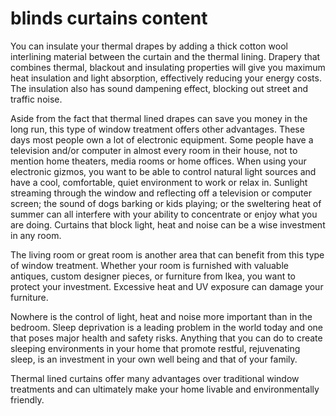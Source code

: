 blinds curtains content
===============

You can insulate your thermal drapes by adding a thick cotton wool interlining material between the curtain and the thermal lining. Drapery that combines thermal, blackout and insulating properties will give you maximum heat insulation and light absorption, effectively reducing your energy costs. The insulation also has sound dampening effect, blocking out street and traffic noise.

Aside from the fact that thermal lined drapes can save you money in the long run, this type of window treatment offers other advantages. These days most people own a lot of electronic equipment. Some people have a television and/or computer in almost every room in their house, not to mention home theaters, media rooms or home offices. When using your electronic gizmos, you want to be able to control natural light sources and have a cool, comfortable, quiet environment to work or relax in. Sunlight streaming through the window and reflecting off a television or computer screen; the sound of dogs barking or kids playing; or the sweltering heat of summer can all interfere with your ability to concentrate or enjoy what you are doing. Curtains that block light, heat and noise can be a wise investment in any room.

The living room or great room is another area that can benefit from this type of window treatment. Whether your room is furnished with valuable antiques, custom designer pieces, or furniture from Ikea, you want to protect your investment. Excessive heat and UV exposure can damage your furniture.

Nowhere is the control of light, heat and noise more important than in the bedroom. Sleep deprivation is a leading problem in the world today and one that poses major health and safety risks. Anything that you can do to create sleeping environments in your home that promote restful, rejuvenating sleep, is an investment in your own well being and that of your family.

Thermal lined curtains offer many advantages over traditional window treatments and can ultimately make your home livable and environmentally friendly.
